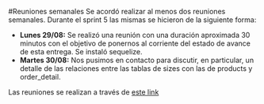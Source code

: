 #Reuniones semanales
Se acordó realizar al menos dos reuniones semanales. Durante el sprint 5 las mismas se hicieron de la siguiente forma:


- **Lunes 29/08:** Se realizó una reunión con una duración aproximada 30 minutos con el objetivo de ponernos al corriente del estado de avance de esta entrega. Se instaló sequelize.
- **Martes 30/08:** Nos pusimos en contacto para discutir, en particular, un detalle de las relaciones entre las tablas de sizes con las de products y order_detail.


Las reuniones se realizan a través de [este link](https://meet.google.com/zic-frwn-fzj?pli=1&authuser=2)
